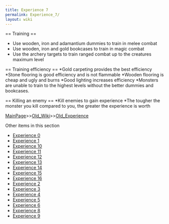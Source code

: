 ```yaml
---
title: Experience 7
permalink: Experience_7/
layout: wiki
---
```

== Training ==
* Use wooden, iron and adamantium dummies to train in melee combat
* Use wooden, iron and gold bookcases to train in magic combat
* Use the archery targets to train ranged combat up to the creatures maximum level

== Training efficiency ==
*Gold carpeting provides the best efficiency
*Stone flooring is good efficiency and is not flammable
*Wooden flooring is cheap and ugly and burns
*Good lighting increases efficiency
*Monsters are unable to train to the highest levels without the better dummies and bookcases.

== Killing an enemy ==
*Kill enemies to gain experience
*The tougher the monster you kill compared to you, the greater the experience is worth

[MainPage](/keeperrl_wiki/ "wikilink")>>[Old_Wiki](/keeperrl_wiki/Old_Wiki "wikilink")>>[Old_Experience](/keeperrl_wiki/Old_Experience "wikilink")

Other items in this section
-    [Experience 0](/keeperrl_wiki/Experience_0 "wikilink")
-    [Experience 1](/keeperrl_wiki/Experience_1 "wikilink")
-    [Experience 10](/keeperrl_wiki/Experience_10 "wikilink")
-    [Experience 11](/keeperrl_wiki/Experience_11 "wikilink")
-    [Experience 12](/keeperrl_wiki/Experience_12 "wikilink")
-    [Experience 13](/keeperrl_wiki/Experience_13 "wikilink")
-    [Experience 14](/keeperrl_wiki/Experience_14 "wikilink")
-    [Experience 15](/keeperrl_wiki/Experience_15 "wikilink")
-    [Experience 16](/keeperrl_wiki/Experience_16 "wikilink")
-    [Experience 2](/keeperrl_wiki/Experience_2 "wikilink")
-    [Experience 3](/keeperrl_wiki/Experience_3 "wikilink")
-    [Experience 4](/keeperrl_wiki/Experience_4 "wikilink")
-    [Experience 5](/keeperrl_wiki/Experience_5 "wikilink")
-    [Experience 6](/keeperrl_wiki/Experience_6 "wikilink")
-    [Experience 8](/keeperrl_wiki/Experience_8 "wikilink")
-    [Experience 9](/keeperrl_wiki/Experience_9 "wikilink")
